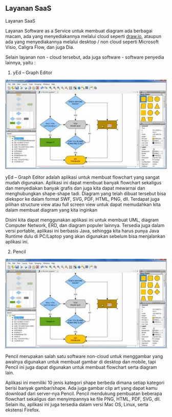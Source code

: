 ## Layanan SaaS

Layanan SaaS 

Layanan Software as a Service untuk membuat diagram ada berbagai macam, ada yang menyediakannya melalui cloud seperti [draw.io](https://draw.io), ataupun ada yang menyediakannya melalui desktop / non cloud seperti Microsoft Visio, Caligra Flow, dan juga Dia. 

Selain layanan non - cloud tersebut, ada juga software - software penyedia lainnya, yaitu :

1. yEd – Graph Editor

![yed-grapheditor](https://github.com/hudaimi/tekn-cloud-computing/blob/master/minggu-02/Image/3.png)

yEd – Graph Editor adalah aplikasi untuk membuat flowchart yang sangat mudah digunakan. Aplikasi ini dapat membuat banyak flowchart sekaligus dan menyediakan banyak grafis dan juga kita dapat mewarnai dan menghubungkan shape-shape tadi. Diagram yang telah dibuat tersebut bisa diekspor ke dalam format SWF, SVG, PDF, HTML, PNG, dll. Terdapat juga pilihan structure view atau full screen view untuk dapat memudahkan kita dalam membuat diagram yang kita inginkan

Disini kita dapat menggunakan aplikasi ini untuk membuat UML, diagram Computer Network, ERD, dan diagram populer lainnya. Tersedia juga dalam versi portable, aplikasi ini berbasis Java, sehingga kita harus punya Java Runtime dulu di PC/Laptop yang akan digunakan sebelum bisa menjalankan aplikasi ini.


2. Pencil

![pencil](https://github.com/hudaimi/tekn-cloud-computing/blob/master/minggu-02/Image/3.png)

Pencil merupakan salah satu software non-cloud untuk menggambar yang awalnya digunakan untuk membuat gambar di desktop dan mobile, tapi Pencil ini juga dapat digunakan untuk membuat flowchart serta diagram lain.

Aplikasi ini memiliki 10 jenis kategori shape berbeda dimana setiap kategori berisi banyak gambar/shape. Ada juga gambar clip art yang dapat kamu download dari server-nya Pencil. Pencil mendukung pembuatan beberapa flowchart sekaligus dan menyimpannya ke file PNG, HTML, PDF, SVG, dll. Selain itu, aplikasi ini juga tersedia dalam versi Mac OS, Linux, serta ekstensi Firefox.
